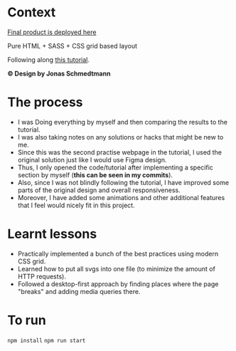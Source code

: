 
# Context
[Final product is deployed here](https://nedux.github.io/Advanced-css-course-project-2/)


Pure HTML + SASS + CSS grid based layout


Following along [this tutorial](https://www.udemy.com/course/advanced-css-and-sass).

**© Design by Jonas Schmedtmann**

# The process
- I was Doing everything by myself and then comparing the results to the tutorial.
- I was also taking notes on any solutions or hacks that might be new to me.
- Since this was the second practise webpage in the tutorial, I used the original solution just like I would use Figma design. 
- Thus, I only opened the code/tutorial after implementing a specific section by myself (**this can be seen in my commits**). 
- Also, since I was not blindly following the tutorial, I have improved some parts of the original design and overall responsiveness.
- Moreover, I have added some animations and other additional features that I feel would nicely fit in this project.


# Learnt lessons
- Practically implemented a bunch of the best practices using modern CSS grid.
- Learned how to put all svgs into one file (to minimize the amount of HTTP requests).
- Followed a desktop-first approach by finding places where the page "breaks" and adding media queries there.

# To run
`npm install`
`npm run start`

